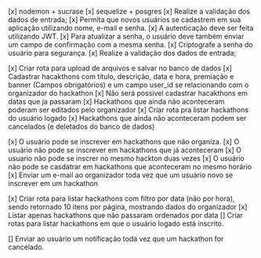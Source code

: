 [x] nodemon + sucrase
[x] sequelize + posgres
[x] Realize a validação dos dados de entrada;
[x] Permita que novos usuários se cadastrem em sua aplicação utilizando nome, e-mail e senha.
[x] A autenticação deve ser feita utilizando JWT.
[x] Para atualizar a senha, o usuário deve também enviar um campo de confirmação com a mesma senha.
[x] Criptografe a senha do usuário para segurança.
[x] Realize a validação dos dados de entrada;

[x] Criar rota para upload de arquivos e salvar no banco de dados
[x] Cadastrar hacakthons com titulo, descrição, data e hora, premiação e banner (Campos obrigatórios) e um campo user_id se relacionando com o organizador do hackathon
[x] Não será possivel cadastrar hacakthons em datas que ja passaram
[x] Hackathons que ainda não aconteceram poderam ser editados pelo organizador
[x] Criar rota pra listar hackathons do usuário logado
[x] Hackathons que ainda não aconteceram podem ser cancelados (e deletados do banco de dados)

[x] O usuário pode se inscrever em hackathons que não organiza.
[x] O usuário não pode se inscrever em hackathons que já aconteceram
[x] O usuario não pode se inscrer no mesmo hackton duas vezes
[x] O usuário não pode se casdatrar em hackathons que aconteceram no mesmo horário
[x] Enviar um e-mail ao organizador toda vez que um usuário novo se inscrever em
um hackathon

[x] Criar rota para listar hackathons com filtro por data (não por hora),
sendo retornado 10 itens por página, mostrando dados do organizador
[x] Listar apenas hackathons que não passaram ordenados por data
[] Criar rotas para listar hackathons em que o usuário logado está inscrito.

[] Enviar ao usuário um notificação toda vez que um hackathon for cancelado.
